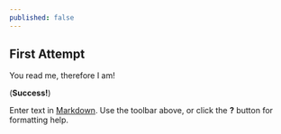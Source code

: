 ```yaml
---
published: false
---
```


## First Attempt

You read me, therefore I am!

(__Success!__)

Enter text in [Markdown](http://daringfireball.net/projects/markdown/). Use the toolbar above, or click the **?** button for formatting help.
